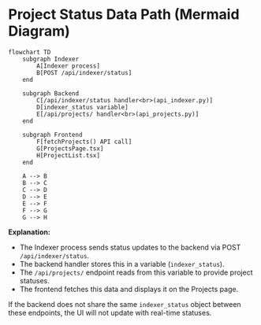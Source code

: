 # Project Status Data Path (Mermaid Diagram)

```mermaid
flowchart TD
    subgraph Indexer
        A[Indexer process]
        B[POST /api/indexer/status]
    end

    subgraph Backend
        C[/api/indexer/status handler<br>(api_indexer.py)]
        D[indexer_status variable]
        E[/api/projects/ handler<br>(api_projects.py)]
    end

    subgraph Frontend
        F[fetchProjects() API call]
        G[ProjectsPage.tsx]
        H[ProjectList.tsx]
    end

    A --> B
    B --> C
    C --> D
    D --> E
    E --> F
    F --> G
    G --> H
```

**Explanation:**  
- The Indexer process sends status updates to the backend via POST `/api/indexer/status`.
- The backend handler stores this in a variable (`indexer_status`).
- The `/api/projects/` endpoint reads from this variable to provide project statuses.
- The frontend fetches this data and displays it on the Projects page.

If the backend does not share the same `indexer_status` object between these endpoints, the UI will not update with real-time statuses.
